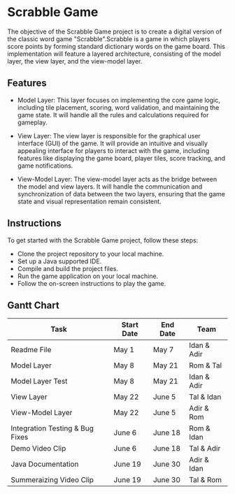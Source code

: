 
# Scrabble Game

The objective of the Scrabble Game project is to create a digital version of the classic word game "Scrabble".Scrabble is a game in which players score points by forming standard dictionary words on the game board. This implementation will feature a layered architecture, consisting of the model layer, the view layer, and the view-model layer.


## Features

- Model Layer: This layer focuses on implementing the core game logic, including tile placement, scoring, word validation, and maintaining the game state. It will handle all the rules and calculations required for gameplay.

- View Layer: The view layer is responsible for the graphical user interface (GUI) of the game. It will provide an intuitive and visually appealing interface for players to interact with the game, including features like displaying the game board, player tiles, score tracking, and game notifications.

- View-Model Layer: The view-model layer acts as the bridge between the model and view layers. It will handle the communication and synchronization of data between the two layers, ensuring that the game state and visual representation remain consistent.



## Instructions

To get started with the Scrabble Game project, follow these steps:

- Clone the project repository to your local machine.
- Set up a Java supported IDE.
- Compile and build the project files.
- Run the game application on your local machine.
- Follow the on-screen instructions to play the game.
    
##  Gantt Chart

| Task                | Start Date | End Date   | Team       |
|---------------------|------------|------------|------------|
|Readme File|May 1|May 7| Idan & Adir
| Model Layer         | May 8      | May 21     | Rom & Tal |
|Model Layer Test|May 8 |May 21|Idan & Adir 
| View Layer          | May 22     | June 5     | Tal & Idan |
| View-Model Layer    | May 22     | June 5    |  Adir & Rom |
| Integration Testing & Bug Fixes | June 6    | June 18    |  Rom & Idan |
| Demo Video Clip           | June 6    | June 18    |  Tal & Adir  
|Java Documentation|June 19|June 30|Adir & Idan|
|Summeraizing Video Clip|June 19|June 30|Tal & Rom
